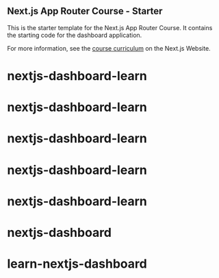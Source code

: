 ## Next.js App Router Course - Starter

This is the starter template for the Next.js App Router Course. It contains the starting code for the dashboard application.

For more information, see the [course curriculum](https://nextjs.org/learn) on the Next.js Website.
# nextjs-dashboard-learn
# nextjs-dashboard-learn
# nextjs-dashboard-learn
# nextjs-dashboard-learn
# nextjs-dashboard-learn
# nextjs-dashboard
# learn-nextjs-dashboard
